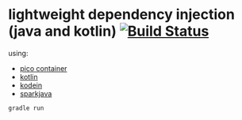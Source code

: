 # lightweight dependency injection (java and kotlin) [![Build Status](https://travis-ci.org/daggerok/picocontainer-kodein.svg?branch=master)](https://travis-ci.org/daggerok/picocontainer-kodein)

using:
- [pico container](http://picocontainer.com/introduction.html)
- [kotlin](http://kotlinlang.org/)
- [kodein](https://salomonbrys.github.io/Kodein/)
- [sparkjava](http://sparkjava.com/)

```bash
gradle run
```
